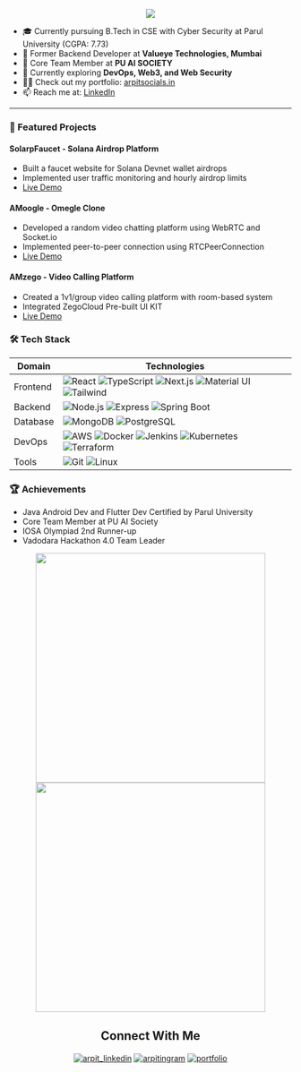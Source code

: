 <!-- ----------- HEAD SECTION START ------------ -->
<p align="center">
  <img src="https://readme-typing-svg.herokuapp.com?color=%231f6feb&size=30&center=true&vCenter=true&width=550&height=70&lines=Hey+There+👋,+I'm+Arpit;DevOps+%26+Full+Stack+Developer;Cyber+Security+Enthusiast+🛡️;Tech+Explorer+💻">
</p>

<!-- ----------- CONTENT SECTION START ------------ -->

- 🎓 Currently pursuing B.Tech in CSE with Cyber Security at Parul University (CGPA: 7.73)
- 💼 Former Backend Developer at **Valueye Technologies, Mumbai**
- 🔭 Core Team Member at **PU AI SOCIETY**
- 🌱 Currently exploring **DevOps, Web3, and Web Security**
- 👨‍💻 Check out my portfolio: [arpitsocials.in](https://arpitsocials.in)
- 📫 Reach me at: [LinkedIn](https://www.linkedin.com/in/arpit-mohankar-shroams/)

<hr>

### 🚀 Featured Projects

#### SolarpFaucet - Solana Airdrop Platform
- Built a faucet website for Solana Devnet wallet airdrops
- Implemented user traffic monitoring and hourly airdrop limits
- [Live Demo](https://solanafaucet.arpitsocials.in/)

#### AMoogle - Omegle Clone
- Developed a random video chatting platform using WebRTC and Socket.io
- Implemented peer-to-peer connection using RTCPeerConnection
- [Live Demo](https://amoogalproj.onrender.com/)

#### AMzego - Video Calling Platform
- Created a 1v1/group video calling platform with room-based system
- Integrated ZegoCloud Pre-built UI KIT
- [Live Demo](https://amzegoprj.netlify.app/)

<!-- ----------- TECH STACK SECTION START ------------ -->

### 🛠️ Tech Stack

| Domain | Technologies |
| ------ | ----------- |
| Frontend | ![React](https://img.shields.io/badge/-React-61DAFB?style=for-the-badge&logo=react&logoColor=black) ![TypeScript](https://img.shields.io/badge/-TypeScript-3178C6?style=for-the-badge&logo=typescript&logoColor=white) ![Next.js](https://img.shields.io/badge/-Next.js-000000?style=for-the-badge&logo=next.js) ![Material UI](https://img.shields.io/badge/-Material_UI-0081CB?style=for-the-badge&logo=material-ui) ![Tailwind](https://img.shields.io/badge/-Tailwind-38B2AC?style=for-the-badge&logo=tailwind-css) |
| Backend | ![Node.js](https://img.shields.io/badge/-Node.js-339933?style=for-the-badge&logo=node.js&logoColor=white) ![Express](https://img.shields.io/badge/-Express-000000?style=for-the-badge&logo=express) ![Spring Boot](https://img.shields.io/badge/-Spring_Boot-6DB33F?style=for-the-badge&logo=spring-boot) |
| Database | ![MongoDB](https://img.shields.io/badge/-MongoDB-47A248?style=for-the-badge&logo=mongodb&logoColor=white) ![PostgreSQL](https://img.shields.io/badge/-PostgreSQL-336791?style=for-the-badge&logo=postgresql&logoColor=white) |
| DevOps | ![AWS](https://img.shields.io/badge/-AWS-232F3E?style=for-the-badge&logo=amazon-aws) ![Docker](https://img.shields.io/badge/-Docker-2496ED?style=for-the-badge&logo=docker&logoColor=white) ![Jenkins](https://img.shields.io/badge/-Jenkins-D24939?style=for-the-badge&logo=jenkins&logoColor=white) ![Kubernetes](https://img.shields.io/badge/-Kubernetes-326CE5?style=for-the-badge&logo=kubernetes&logoColor=white) ![Terraform](https://img.shields.io/badge/-Terraform-7B42BC?style=for-the-badge&logo=terraform&logoColor=white) |
| Tools | ![Git](https://img.shields.io/badge/-Git-F05032?style=for-the-badge&logo=git&logoColor=white) ![Linux](https://img.shields.io/badge/-Linux-FCC624?style=for-the-badge&logo=linux&logoColor=black) |

### 🏆 Achievements
- Java Android Dev and Flutter Dev Certified by Parul University
- Core Team Member at PU AI Society
- IOSA Olympiad 2nd Runner-up
- Vadodara Hackathon 4.0 Team Leader

<!-- ----------- STATS SECTION START ------------ -->
<div align="center">
<img width="410px" src="https://github-readme-stats.vercel.app/api?username=arpitmohankar&show_icons=true&count_private=true&icon_color=1f6feb&title_color=1f6feb&color=1fdbd8&bg_color=000000&border_color=1f6feb&text_color=1f6feb" />
<img width="410px" src="http://github-readme-streak-stats.herokuapp.com?user=arpitmohankar&date_format=M%20j%5B%2C%20Y%5D&sideNums=1f6feb&ring=1f6feb&background=000000&dates=1f6feb&currStreakNum=1f6feb&currStreakLabel=1f6feb&fire=1f6feb&sideLabels=1f6feb&stroke=1f6feb&border=1f6feb" />
</div>

<!-- ----------- SOCIAL SECTION START ------------ -->

<h2 align="center">Connect With Me</h2>

<p align="center">
<a href="https://www.linkedin.com/in/arpit-mohankar-shroams/" target="_blank"><img align="center" src="https://img.shields.io/badge/LinkedIn-0077B5?style=for-the-badge&logo=linkedin&logoColor=white" alt="arpit_linkedin"/></a>
<a href="https://instagram.com/arpitingram" target="_blank"><img align="center" src="https://img.shields.io/badge/Instagram-E4405F?style=for-the-badge&logo=instagram&logoColor=white" alt="arpitingram"/></a>
<a href="https://arpitsocials.in" target="_blank"><img align="center" src="https://img.shields.io/badge/Portfolio-000000?style=for-the-badge&logo=web&logoColor=white" alt="portfolio"/></a>
</p>
